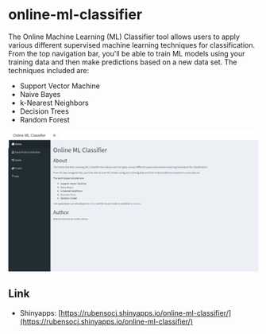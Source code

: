 # online-ml-classifier

The Online Machine Learning (ML) Classifier tool allows users to apply various different supervised machine learning techniques for classification.
From the top navigation bar, you'll be able to train ML models using your training data and then make predictions based on a new data set.
The techniques included are:

- Support Vector Machine
- Naive Bayes
- k-Nearest Neighbors
- Decision Trees
- Random Forest

![Online ML Classifier|690x369](www/img.png)

## Link

- Shinyapps: [https://rubensocj.shinyapps.io/online-ml-classifier/](https://rubensocj.shinyapps.io/online-ml-classifier/)
